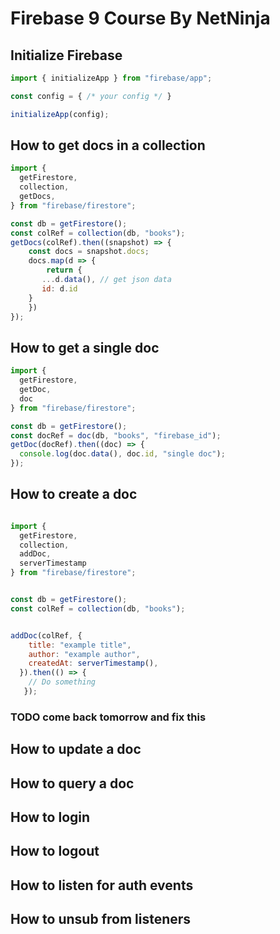 # Firebase 9 Course By NetNinja

## Initialize Firebase

```js
import { initializeApp } from "firebase/app";

const config = { /* your config */ }

initializeApp(config);
```

## How to get docs in a collection

```js
import {
  getFirestore,
  collection,
  getDocs,
} from "firebase/firestore";

const db = getFirestore();
const colRef = collection(db, "books");
getDocs(colRef).then((snapshot) => {
    const docs = snapshot.docs;
    docs.map(d => {
    	return {
	   ...d.data(), // get json data
	   id: d.id
	}
    })
});
```

## How to get a single doc


```js
import {
  getFirestore,
  getDoc,
  doc
} from "firebase/firestore";

const db = getFirestore();
const docRef = doc(db, "books", "firebase_id");
getDoc(docRef).then((doc) => {
  console.log(doc.data(), doc.id, "single doc");
});
```

## How to create a doc

```js

import {
  getFirestore,
  collection,
  addDoc,
  serverTimestamp
} from "firebase/firestore";


const db = getFirestore();
const colRef = collection(db, "books");


addDoc(colRef, {
    title: "example title",
    author: "example author",
    createdAt: serverTimestamp(),
  }).then(() => {
	// Do something
   });
```

### TODO come back tomorrow and fix this

## How to update a doc


## How to query a doc


## How to login


## How to logout 


## How to listen for auth events


## How to unsub from listeners
